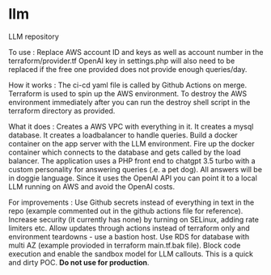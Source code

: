 # llm
LLM repository

To use :
Replace AWS account ID and keys as well as account number in the terraform/provider.tf
OpenAI key in settings.php will also need to be replaced if the free one provided does not provide enough queries/day. 

How it works :
The ci-cd yaml file is called by Github Actions on merge. 
Terraform is used to spin up the AWS environment. 
To destroy the AWS environment immediately after you can run the destroy shell script in the terraform directory as provided. 

What it does :
Creates a AWS VPC with everything in it. 
It creates a mysql database.
It creates a loadbalancer to handle queries. 
Build a docker container on the app server with the LLM environment. 
Fire up the docker container which connects to the database and gets called by the load balancer. 
The application uses a PHP front end to chatgpt 3.5 turbo with a custom personality for answering queries (.e. a pet dog). All answers will be in doggie language. 
Since it uses the OpenAI API you can point it to a local LLM running on AWS and avoid the OpenAI costs. 

For improvements :
Use Github secrets instead of everything in text in the repo (example commented out in the github actions file for reference). 
Increase security (it currently has none) by turning on SELinux, adding rate limiters etc. 
Allow updates through actions instead of terraform only and environment teardowns - use a bastion host.
Use RDS for database with multi AZ (example provioded in terraform main.tf.bak file). 
Block code execution and enable the sandbox model for LLM callouts. 
This is a quick and dirty POC. **Do not use for production**.
